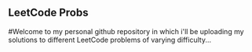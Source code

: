 ## LeetCode Probs
#Welcome to my personal github repository in which i'll be uploading my solutions to different LeetCode problems of varying difficulty...

